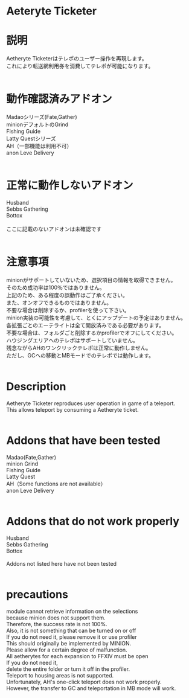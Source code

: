 # Aeteryte Ticketer

# 説明
Aetheryte Ticketerはテレポのユーザー操作を再現します。<br>
これにより転送網利用券を消費してテレポが可能になります。<br>
<br>
# 動作確認済みアドオン
Madaoシリーズ(Fate,Gather)<br>
minionデフォルトのGrind<br>
Fishing Guide<br>
Latty Questシリーズ<br>
AH（一部機能は利用不可）<br>
anon Leve Delivery<br>
<br>
# 正常に動作しないアドオン
Husband<br>
Sebbs Gathering<br>
Bottox<br>
<br>
ここに記載のないアドオンは未確認です<br>
<br>
# 注意事項
minionがサポートしていないため、選択項目の情報を取得できません。<br>
そのため成功率は100％ではありません。<br>
上記のため、ある程度の誤動作はご了承ください。<br>
また、オンオフできるものではありません。<br>
不要な場合は削除するか、profilerを使って下さい。<br>
minion実装の可能性を考慮して、とくにアップデートの予定はありません。<br>
各拡張ごとのエーテライトは全て開放済みである必要があります。<br>
不要な場合は、フォルダごと削除するかprofilerでオフにしてください。<br>
ハウジングエリアへのテレポはサポートしていません。<br>
残念ながらAHのワンクリックテレポは正常に動作しません。<br>
ただし、GCへの移動とMBモードでのテレポでは動作します。<br>
<br>
# Description
Aetheryte Ticketer reproduces user operation in game of a teleport.<br>
This allows teleport by consuming a Aetheryte ticket.<br>
<br>
# Addons that have been tested
Madao(Fate,Gather)<br>
minion Grind<br>
Fishing Guide<br>
Latty Quest<br>
AH（Some functions are not available）<br>
anon Leve Delivery<br>
<br>
# Addons that do not work properly
Husband<br>
Sebbs Gathering<br>
Bottox<br>
<br>
Addons not listed here have not been tested<br>
<br>
# precautions
module cannot retrieve information on the selections<br>
because minion does not support them.<br>
Therefore, the success rate is not 100%.<br>
Also, it is not something that can be turned on or off<br>
If you do not need it, please remove it or use profiler<br>
This should originally be implemented by MINION.<br>
Please allow for a certain degree of malfunction.<br>
All aetherytes for each expansion to FFXIV must be open<br>
If you do not need it,<br>
delete the entire folder or turn it off in the profiler.<br>
Teleport to housing areas is not supported.<br>
Unfortunately, AH's one-click teleport does not work properly.<br>
However, the transfer to GC and teleportation in MB mode will work.
